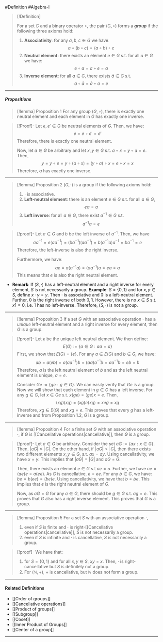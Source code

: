 #Definition #Algebra-I 

> [!Definition]
> 
> For a set $G$ and a binary operator $\circ$, the pair $(G,\circ)$ forms a ***group*** if the following three axioms hold:
> 1. **Associativity**: for any $a,b,c\in G$ we have: $$a\circ (b\circ c) = (a\circ b)\circ c$$
> 2. **Neutral element**: there exists an element $e\in G$ s.t. for all $a\in G$ we have: $$e\circ a = a \circ e = a$$
> 3. **Inverse element**: for all $a\in G$, there exists $\bar{a}\in G$ s.t. $$a\circ \bar{ a}=\bar{ a}\circ a=e$$
---
##### Propositions

> [!lemma] Proposition 1
> For any group $(G,\circ)$, there is exactly one neutral element and each element in $G$ has exactly one inverse.

> [!Proof]-
> Let $e,e'\in G$ be neutral elements of $G$. Then, we have: $$e = e \circ e' = e'$$ Therefore, there is exactly one neutral element.
> 
> Now, let $a\in G$ be arbitrary and let $x,y\in G$ s.t. $a\circ x=y\circ a=e$. Then, $$y = y \circ e = y \circ (a \circ x)= (y \circ a)\circ x=e \circ x=x$$
> Therefore, $a$ has exactly one inverse.

---
> [!lemma] Proposition 2
> $(G,\cdot)$ is a group if the following axioms hold:
> 1. $\cdot$ is associative.
> 2. **Left-neutral element**: there is an element $e\in G$ s.t. for all $a\in G$, $$ea = a$$
> 3. **Left inverse**: for all $a\in G$, there exist $a^{-1}\in G$ s.t. $$a^{-1}a=e$$

> [!proof]-
> Let $a\in G$ and $b$ be the left inverse of $a^{-1}$. Then, we have $$aa^{-1}=e(a a^{-1})=(ba^{-1})(aa^{-1})=b(a^{-1}a)a^{-1}=b a^{-1}=e$$
> Therefore, the left-inverse is also the right inverse.
>
> Furthermore, we have: $$ae=a( a^{-1}a)=(a a^{-1})a=ea=a$$
> This means that $e$ is also the right neutral element.

- **Remark**: If $(S,\cdot)$ has a left-neutral element and a right inverse for every element, $S$ is not necessarily a group. **Example**: $S=\{ 0,1 \}$ and for $x,y\in S$, define $x\cdot y=y$. Then $\cdot$ is associative and $0$ is a left-neutral element. Further, $0$ is the right inverse of both $0,1$. 
However, there is no $x\in S$ s.t. $x 1 = 0$, i.e. $1$ has no left-inverse. Therefore, $(S,\cdot)$ is not a group.
---

> [!lemma] Proposition 3
> If a set $G$ with an associative operation $\cdot$ has a *unique* left-neutral element and a right inverse for every element, then $G$ is a group.

> [!proof]-
> Let $e$ be the unique left neutral element. We then define: $$ E(G):=\{ a\in G:aa=a \}$$
> First, we show that $E(G)=\{  e \}$. For any $a\in E(G)$ and $b\in G$, we have: $$ab=a(eb)=a(aa^{-1})b=(aa)a^{-1}b=a a^{-1}b=eb=b$$
> Therefore, $a$ is the left neutral element of $b$ and as the left neutral element is unique, $a=e$.
> 
> Consider $Ge:=\{ ge : g\in G \}$. We can easily verify that $Ge$ is a group. Now we will show that each element in $g\in G$ has a left inverse. For any $g\in G$, let $x\in Ge$ s.t. $x(ge)=(ge)x=e$. Then, $$ (xg)(xg)=(xg)e(xg)=xeg=xg$$
>  Therefore, $xg\in E(G)$ and $xg=e$. This proves that every $g$ has a left-inverse and from Proposition 1.2, $G$ is a group.
---
> [!lemma] Proposition 4
> For a finite set $G$ with an associative operation $\cdot$, if $G$ is [[Cancellative operations|cancellative]], then $G$ is a group.

> [!proof]-
> Let $a\in G$ be arbitrary. Consider the set $aG:=\{  ax: x\in G \}$. Then, $|aG| \leq|G|$.  On the other hand, if $|aG|<|G|$, then there exists two different elements $x,y\in G$, s.t. $ax=ay$. Using cancellativity, we have $x=y$. This implies that $|aG|=|G|$ and $aG=G$.
> 
> Then, there exists an element $e\in G$ s.t $ae=a$. Further, we have $ae = (ae)e = a(e e)$. As $G$ is cancellative, $e=e  e$. For any $b\in G$, we have: $be = b(e  e) = (be) e$. Using cancellativity, we have that $b=be$. This implies that $e$ is the right neutral element of $G$. 
> 
> Now, as $aG=G$ for any $a\in G$, there should be $g\in G$ s.t. $ag =e$. This proves that $G$ also has a right inverse element. This proves that $G$ is a group.
---
> [!lemma] Proposition 5
> For a set $S$ with an associative operation $\cdot$,
> 1. even if $S$ is finite and $\cdot$ is right-[[Cancellative operations|cancellative]], $S$ is not necessarily a group.
> 2. even if $S$ is infinite and $\cdot$ is cancellative, $S$ is not necessarily a group.

> [!proof]-
> We have that:
> 1. for $S=\{ 0,1 \}$ and for all $x,y \in S$, $xy=x$. Then, $\cdot$ is right-cancellative but $S$ is definitely not a group.
> 2. For $(\mathbb{N},+)$, $+$ is cancellative, but $\mathbb{N}$ does not form a group.

---

#### Related Definitions
- [[Order of groups]]
- [[Cancellative operations]]
- [[Product of groups]]
- [[Subgroup]]
- [[Coset]]
- [[Inner Product of Groups]]
- [[Center of a group]]

---
